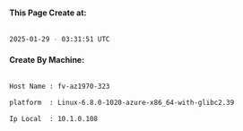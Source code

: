 
   
#### This Page Create at:

```bash

2025-01-29 - 03:31:51 UTC

```

#### Create By Machine:

```bash

Host Name : fv-az1970-323

platform  : Linux-6.8.0-1020-azure-x86_64-with-glibc2.39

Ip Local  : 10.1.0.108

```

